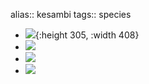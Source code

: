 alias:: kesambi
tags:: species

- ![](https://peach-geographical-bat-397.mypinata.cloud/ipfs/QmbYQuc2aNdL9D5TeeQG8VW6jRnira3zdo9TvSnpFXLQSd){:height 305, :width 408}
- ![](https://peach-geographical-bat-397.mypinata.cloud/ipfs/QmS2pe1s4t9NPnDWnaSeNoPFYb2rYyayEN1LaYCoTmTTLX)
- ![](https://peach-geographical-bat-397.mypinata.cloud/ipfs/QmQm6cBVofjA78doVojnuJuXzj4oVLhnV31pbVBAUbrx5f)
- ![](https://peach-geographical-bat-397.mypinata.cloud/ipfs/QmUBBH1Hzb7tnhWMqb1NzjNrYohdVDPtdKo5C1kdpgRSAH)